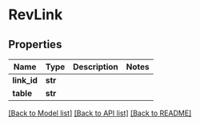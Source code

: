 # RevLink

## Properties
Name | Type | Description | Notes
------------ | ------------- | ------------- | -------------
**link_id** | **str** |  | 
**table** | **str** |  | 

[[Back to Model list]](../README.md#documentation-for-models) [[Back to API list]](../README.md#documentation-for-api-endpoints) [[Back to README]](../README.md)

